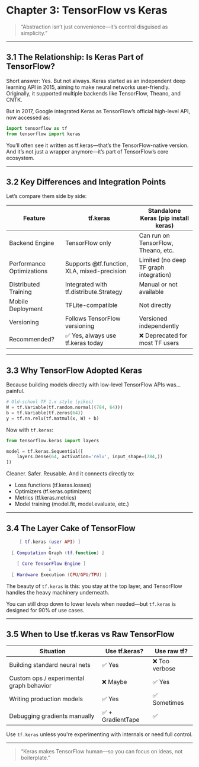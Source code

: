 # Chapter 3: TensorFlow vs Keras

> “Abstraction isn’t just convenience—it’s control disguised as simplicity.”

---

## 3.1 The Relationship: Is Keras Part of TensorFlow?

Short answer: Yes. But not always.
Keras started as an independent deep learning API in 2015, aiming to make neural networks user-friendly. Originally, it supported multiple backends like TensorFlow, Theano, and CNTK.

But in 2017, Google integrated Keras as TensorFlow’s official high-level API, now accessed as:
```python
import tensorflow as tf
from tensorflow import keras
```
You’ll often see it written as tf.keras—that’s the TensorFlow-native version. And it’s not just a wrapper anymore—it’s part of TensorFlow’s core ecosystem.

---

## 3.2 Key Differences and Integration Points

Let’s compare them side by side:

|Feature	                    |tf.keras	                                    |Standalone Keras (pip install keras)   |
|-------------------------------|-----------------------------------------------|---------------------------------------|
|Backend Engine	                |TensorFlow only	                            |Can run on TensorFlow, Theano, etc.    |
|Performance Optimizations	    |Supports @tf.function, XLA, mixed-precision	|Limited (no deep TF graph integration) |
|Distributed Training	        |Integrated with tf.distribute.Strategy	        |Manual or not available                |
|Mobile Deployment	            |TFLite-compatible	                            |Not directly                           |
|Versioning	                    |Follows TensorFlow versioning	                |Versioned independently                |
|Recommended?	                |✅ Yes, always use tf.keras today	           |❌ Deprecated for most TF users       |

---

## 3.3 Why TensorFlow Adopted Keras

Because building models directly with low-level TensorFlow APIs was... painful.
```python
# Old-school TF 1.x style (yikes)
W = tf.Variable(tf.random.normal((784, 64)))
b = tf.Variable(tf.zeros(64))
y = tf.nn.relu(tf.matmul(x, W) + b)
```

Now with `tf.keras`:
```python
from tensorflow.keras import layers

model = tf.keras.Sequential([
    layers.Dense(64, activation='relu', input_shape=(784,))
])
```
Cleaner. Safer. Reusable. And it connects directly to:  

- Loss functions (tf.keras.losses)  
- Optimizers (tf.keras.optimizers)  
- Metrics (tf.keras.metrics)  
- Model training (model.fit, model.evaluate, etc.)

---

## 3.4 The Layer Cake of TensorFlow

```lua
     [ tf.keras (user API) ]  
                ↓  
  [ Computation Graph (tf.function) ]  
                ↓  
    [ Core TensorFlow Engine ]  
                ↓  
  [ Hardware Execution (CPU/GPU/TPU) ]  
```

The beauty of `tf.keras` is this: you stay at the top layer, and TensorFlow handles the heavy machinery underneath.

You can still drop down to lower levels when needed—but `tf.keras` is designed for 90% of use cases.

---

## 3.5 When to Use tf.keras vs Raw TensorFlow

|Situation	                                |Use tf.keras?	        |Use raw tf?        |
|-------------------------------------------|-----------------------|-------------------|
|Building standard neural nets	            |✅ Yes	               |❌ Too verbose    |
|Custom ops / experimental graph behavior	|❌ Maybe	           |✅ Yes            |
|Writing production models	                |✅ Yes	               |✅ Sometimes      |
|Debugging gradients manually	            |✅ + GradientTape	   |✅                |

Use `tf.keras` unless you're experimenting with internals or need full control.

---

> “Keras makes TensorFlow human—so you can focus on ideas, not boilerplate.”